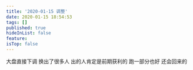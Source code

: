 ```yaml
---
title: '2020-01-15 调整'
date: 2020-01-15 18:54:53
tags: []
published: true
hideInList: false
feature: 
isTop: false
---
```

大盘直接下调
换出了很多人
出的人肯定是前期获利的
跑一部分也好
还会回来的
<!-- more -->
